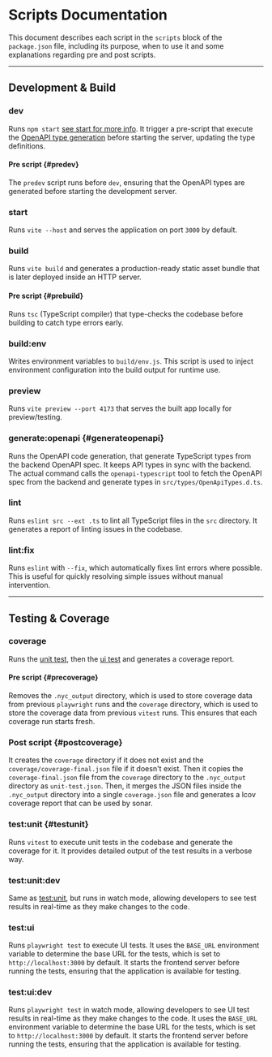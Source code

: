 # Scripts Documentation

This document describes each script in the `scripts` block of the `package.json` file, including its purpose, when to use it and some explanations regarding pre and post scripts.

---

## Development & Build

### dev

Runs `npm start` [see start for more info](#start). It trigger a pre-script that execute the [OpenAPI type generation](#generateopenapi) before starting the server, updating the type definitions.

#### Pre script {#predev}

The `predev` script runs before `dev`, ensuring that the OpenAPI types are generated before starting the development server.

### start  

Runs `vite --host` and serves the application on port `3000` by default.

### build

Runs `vite build` and generates a production-ready static asset bundle that is later deployed inside an HTTP server.

#### Pre script {#prebuild}

Runs `tsc` (TypeScript compiler) that type-checks the codebase before building to catch type errors early.

### build:env

Writes environment variables to `build/env.js`.  This script is used to inject environment configuration into the build output for runtime use.

### preview

Runs `vite preview --port 4173` that serves the built app locally for preview/testing.

### generate:openapi {#generateopenapi}  

Runs the OpenAPI code generation, that generate TypeScript types from the backend OpenAPI spec. It keeps API types in sync with the backend. The actual command calls the `openapi-typescript` tool to fetch the OpenAPI spec from the backend and generate types in `src/types/OpenApiTypes.d.ts`.

### lint

Runs `eslint src --ext .ts` to lint all TypeScript files in the `src` directory. It generates a report of linting issues in the codebase.

### lint:fix

Runs `eslint` with `--fix`, which automatically fixes lint errors where possible. This is useful for quickly resolving simple issues without manual intervention.

---

## Testing & Coverage

### coverage

Runs the [unit test](#testunit), then the [ui test](#uitest) and generates a coverage report.

#### Pre script {#precoverage}

Removes the `.nyc_output` directory, which is used to store coverage data from previous `playwright` runs and the `coverage` directory, which is used to store the coverage data from previous `vitest` runs. This ensures that each coverage run starts fresh.

### Post script {#postcoverage}

It creates the `coverage` directory if it does not exist and the `coverage/coverage-final.json` file if it doesn't exist. Then it copies the `coverage-final.json` file from the `coverage` directory to the `.nyc_output` directory as `unit-test.json`. Then, it merges the JSON files inside the `.nyc_output` directory into a single `coverage.json` file and generates a lcov coverage report that can be used by sonar.

### test:unit {#testunit}

Runs `vitest` to execute unit tests in the codebase and generate the coverage for it. It provides detailed output of the test results in a verbose way.

### test:unit:dev

Same as [test:unit](#testunit), but runs in watch mode, allowing developers to see test results in real-time as they make changes to the code.

### test:ui

Runs `playwright test` to execute UI tests. It uses the `BASE_URL` environment variable to determine the base URL for the tests, which is set to `http://localhost:3000` by default. It starts the frontend server before running the tests, ensuring that the application is available for testing.

### test:ui:dev

Runs `playwright test` in watch mode, allowing developers to see UI test results in real-time as they make changes to the code. It uses the `BASE_URL` environment variable to determine the base URL for the tests, which is set to `http://localhost:3000` by default. It starts the frontend server before running the tests, ensuring that the application is available for testing.
